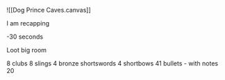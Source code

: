 ![[Dog Prince Caves.canvas]]

I am recapping

-30 seconds

Loot big room

8 clubs
8 slings
4 bronze shortswords
4 shortbows
41 bullets - with notes
20

